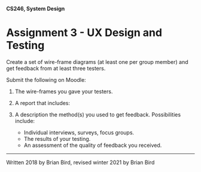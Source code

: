 **CS246, System Design**

# Assignment 3 - UX Design and Testing

Create a set of wire-frame diagrams (at least one per group member) and get feedback from at least three testers.

Submit the following on Moodle:      

1. The wire-frames you gave your testers.
         
2. A report that includes:

3. A description the method(s) you used to get feedback. 
       Possibilities include: 
   - Individual interviews, surveys, focus  groups.
   - The results of your testing.
   - An assessment of the quality of feedback you received.



------

Written 2018 by  Brian Bird, revised winter 2021 by Brian Bird